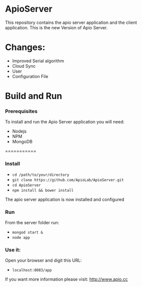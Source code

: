 ApioServer
==========

This repository contains the apio server application and the client application.
This is the new Version of Apio Server.

# Changes:
* Improved Serial algorithm
* Cloud Sync
* User
* Configuration File


# Build and Run

### Prerequisites
To install and run the Apio Server application you will need:
* Nodejs
* NPM
* MongoDB

===========
### Install

* `cd /path/to/your/directory`
* `git clone https://github.com/ApioLab/ApioServer.git`
* `cd ApioServer`
* `npm install && bower install`

The apio server application is now installed and configured

### Run
From the server folder run:

* `mongod start &`
* `node app`

### Use it:
Open your browser and digit this URL:

* `localhost:8083/app`

If you want more information please visit: http://www.apio.cc
